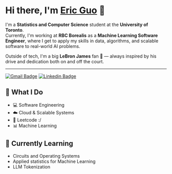 # Hi there, I'm [Eric Guo](https://ericguo1230.github.io/erics-portfolio/) 👋  

I'm a **Statistics and Computer Science** student at the **University of Toronto**.  
Currently, I'm working at **RBC Borealis** as a **Machine Learning Software Engineer**, where I get to apply my skills in data, algorithms, and scalable software to real-world AI problems.  

Outside of tech, I'm a big **LeBron James** fan 🏀 — always inspired by his drive and dedication both on and off the court.  

---
[![Gmail Badge](https://img.shields.io/badge/-eric.guo1230@gmail.com-c14438?style=flat&logo=Gmail&logoColor=white&link=mailto:eric.guo1230@gmail.com)](mailto:eric.guo1230@gmail.com) [![Linkedin Badge](https://img.shields.io/badge/-LinkedIn-blue?style=flat&logo=Linkedin&logoColor=white&link=https://www.linkedin.com/in/ericguo1230/)](https://www.linkedin.com/in/ericguo1230/)

## 🔧 What I Do
- 💻 Software Engineering
- ☁️ Cloud & Scalable Systems
- 🧩 Leetcode :/
- 📊 Machine Learning  

## 🌱 Currently Learning
- Circuits and Operating Systems
- Applied statistics for Machine Learning 
- LLM Tokenization
